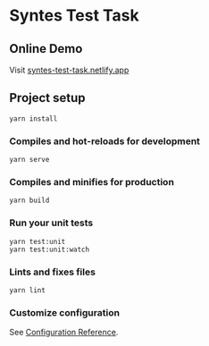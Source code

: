 # Syntes Test Task

## Online Demo

Visit [syntes-test-task.netlify.app](https://syntes-test-task.netlify.app/)

## Project setup
```
yarn install
```

### Compiles and hot-reloads for development
```
yarn serve
```

### Compiles and minifies for production
```
yarn build
```

### Run your unit tests
```
yarn test:unit
yarn test:unit:watch
```

### Lints and fixes files
```
yarn lint
```

### Customize configuration
See [Configuration Reference](https://cli.vuejs.org/config/).

